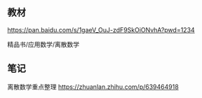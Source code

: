 ## 教材

https://pan.baidu.com/s/1gaeV_OuJ-zdF9SkOiONvhA?pwd=1234

精品书/应用数学/离散数学

## 笔记

离散数学重点整理 https://zhuanlan.zhihu.com/p/639464918